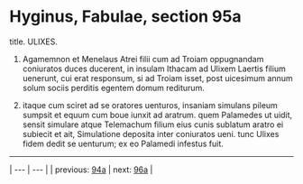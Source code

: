 # Hyginus, Fabulae, section 95a

title. ULIXES.



1. Agamemnon et Menelaus Atrei filii cum ad Troiam oppugnandam coniuratos duces ducerent, in insulam Ithacam ad Ulixem Laertis filium uenerunt, cui erat responsum, si ad Troiam isset, post uicesimum annum solum sociis perditis egentem domum rediturum.



2. itaque cum sciret ad se oratores uenturos, insaniam simulans pileum sumpsit et equum cum boue iunxit ad aratrum. quem Palamedes ut uidit, sensit simulare atque Telemachum filium eius cunis sublatum aratro ei subiecit et ait, Simulatione deposita inter coniuratos ueni. tunc Ulixes fidem dedit se uenturum; ex eo Palamedi infestus fuit.



---

| --- | --- |
| previous: [94a](../94a/) | next: [96a](../96a/) |